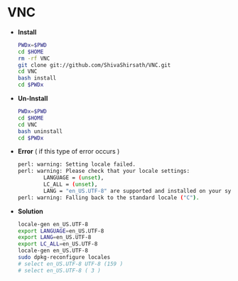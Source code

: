 # VNC
+ **Install**
   ```bash
   PWDx=$PWD
   cd $HOME
   rm -rf VNC
   git clone git://github.com/ShivaShirsath/VNC.git
   cd VNC
   bash install
   cd $PWDx
   ```
+ **Un-Install**
   ```bash
   PWDx=$PWD
   cd $HOME
   cd VNC
   bash uninstall
   cd $PWDx
   ```
+ **Error** ( if this type of error occurs )
   ```bash
   perl: warning: Setting locale failed.
   perl: warning: Please check that your locale settings:
           LANGUAGE = (unset),
           LC_ALL = (unset),
           LANG = "en_US.UTF-8" are supported and installed on your system.
   perl: warning: Falling back to the standard locale ("C").
   ```
+ **Solution**
   ```bash
   locale-gen en_US.UTF-8
   export LANGUAGE=en_US.UTF-8
   export LANG=en_US.UTF-8
   export LC_ALL=en_US.UTF-8
   locale-gen en_US.UTF-8
   sudo dpkg-reconfigure locales 
   # select en_US.UTF-8 UTF-8 (159 ) 
   # select en_US.UTF-8 ( 3 )
   ```
